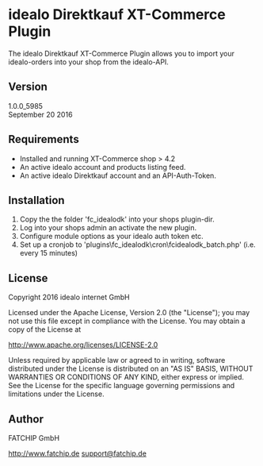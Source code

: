 # idealo Direktkauf XT-Commerce Plugin
The idealo Direktkauf XT-Commerce Plugin allows you to import your idealo-orders into your shop from the idealo-API.

## Version
1.0.0_5985  
September 20 2016

## Requirements
* Installed and running XT-Commerce shop > 4.2
* An active idealo account and products listing feed.
* An active idealo Direktkauf account and an API-Auth-Token.

## Installation
1. Copy the the folder 'fc_idealodk' into your shops plugin-dir.
2. Log into your shops admin an activate the new plugin.
3. Configure module options as your idealo auth token etc.
4. Set up a cronjob to 'plugins\fc_idealodk\cron\fcidealodk_batch.php' (i.e. every 15 minutes)

## License
Copyright 2016 idealo internet GmbH

Licensed under the Apache License, Version 2.0 (the "License");
you may not use this file except in compliance with the License.
You may obtain a copy of the License at

http://www.apache.org/licenses/LICENSE-2.0

Unless required by applicable law or agreed to in writing, software
distributed under the License is distributed on an "AS IS" BASIS,
WITHOUT WARRANTIES OR CONDITIONS OF ANY KIND, either express or implied.
See the License for the specific language governing permissions and
limitations under the License.

## Author
FATCHIP GmbH

http://www.fatchip.de
support@fatchip.de
